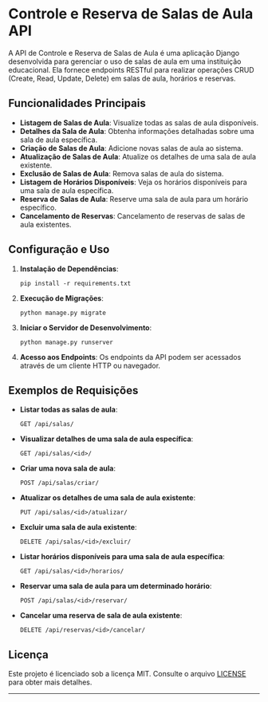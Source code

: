 # Controle e Reserva de Salas de Aula API

A API de Controle e Reserva de Salas de Aula é uma aplicação Django desenvolvida para gerenciar o uso de salas de aula em uma instituição educacional. Ela fornece endpoints RESTful para realizar operações CRUD (Create, Read, Update, Delete) em salas de aula, horários e reservas.

## Funcionalidades Principais

- **Listagem de Salas de Aula**: Visualize todas as salas de aula disponíveis.
- **Detalhes da Sala de Aula**: Obtenha informações detalhadas sobre uma sala de aula específica.
- **Criação de Salas de Aula**: Adicione novas salas de aula ao sistema.
- **Atualização de Salas de Aula**: Atualize os detalhes de uma sala de aula existente.
- **Exclusão de Salas de Aula**: Remova salas de aula do sistema.
- **Listagem de Horários Disponíveis**: Veja os horários disponíveis para uma sala de aula específica.
- **Reserva de Salas de Aula**: Reserve uma sala de aula para um horário específico.
- **Cancelamento de Reservas**: Cancelamento de reservas de salas de aula existentes.

## Configuração e Uso

1. **Instalação de Dependências**:
   ```
   pip install -r requirements.txt
   ```

2. **Execução de Migrações**:
   ```
   python manage.py migrate
   ```

3. **Iniciar o Servidor de Desenvolvimento**:
   ```
   python manage.py runserver
   ```

4. **Acesso aos Endpoints**:
   Os endpoints da API podem ser acessados através de um cliente HTTP ou navegador.

## Exemplos de Requisições

- **Listar todas as salas de aula**:
  ```
  GET /api/salas/
  ```

- **Visualizar detalhes de uma sala de aula específica**:
  ```
  GET /api/salas/<id>/
  ```

- **Criar uma nova sala de aula**:
  ```
  POST /api/salas/criar/
  ```

- **Atualizar os detalhes de uma sala de aula existente**:
  ```
  PUT /api/salas/<id>/atualizar/
  ```

- **Excluir uma sala de aula existente**:
  ```
  DELETE /api/salas/<id>/excluir/
  ```

- **Listar horários disponíveis para uma sala de aula específica**:
  ```
  GET /api/salas/<id>/horarios/
  ```

- **Reservar uma sala de aula para um determinado horário**:
  ```
  POST /api/salas/<id>/reservar/
  ```

- **Cancelar uma reserva de sala de aula existente**:
  ```
  DELETE /api/reservas/<id>/cancelar/
  ```

## Licença

Este projeto é licenciado sob a licença MIT. Consulte o arquivo [LICENSE](LICENSE) para obter mais detalhes.

---
